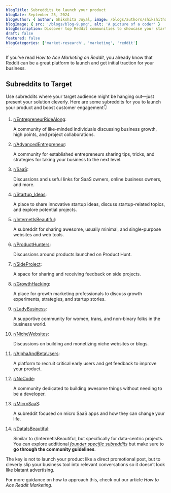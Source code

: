 ```yaml
---
blogTitle: Subreddits to launch your product
blogDate: September 25, 2024
blogAuthor: { author: Shikshita Juyal, image: /blogs/authors/shikshitha.png }
blogImage: { src: '/blogs/blog-9.png', alt: 'A picture of a coder' }
blogDescription: Discover top Reddit communities to showcase your startup, gather feedback, and attract early adopters. Boost your product's visibility.
draft: false
featured: false
blogCategories: ['market-research', 'marketing', 'reddit']
---
```


If you've read _How to Ace Marketing on Reddit_, you already know that Reddit can be a great platform to launch and get initial traction for your business.

## Subreddits to Target

Use subreddits where your target audience might be hanging out—just present your solution cleverly. Here are some subreddits for you to launch your product and boost customer engagement👇

1. [r/EntrepreneurRideAlong](https://www.reddit.com/r/EntrepreneurRideAlong/):

   A community of like-minded individuals discussing business growth, high points, and project collaborations.

2. [r/AdvancedEntrepreneur](https://www.reddit.com/r/advancedentrepreneur/):

   A community for established entrepreneurs sharing tips, tricks, and strategies for taking your business to the next level.

3. [r/SaaS](https://www.reddit.com/r/SaaS/):

   Discussions and useful links for SaaS owners, online business owners, and more.

4. [r/Startup_Ideas](https://www.reddit.com/r/Startup_Ideas/):

   A place to share innovative startup ideas, discuss startup-related topics, and explore potential projects.

5. [r/InternetIsBeautiful](https://www.reddit.com/r/InternetIsBeautiful/):

   A subreddit for sharing awesome, usually minimal, and single-purpose websites and web tools.

6. [r/ProductHunters](https://www.reddit.com/r/ProductHunters/):

   Discussions around products launched on Product Hunt.

7. [r/SideProject](https://www.reddit.com/r/SideProject/):

   A space for sharing and receiving feedback on side projects.

8. [r/GrowthHacking](https://www.reddit.com/r/GrowthHacking/):

   A place for growth marketing professionals to discuss growth experiments, strategies, and startup stories.

9. [r/LadyBusiness](https://www.reddit.com/r/ladybusiness/):

   A supportive community for women, trans, and non-binary folks in the business world.

10. [r/NicheWebsites](https://www.reddit.com/r/NicheWebsites/):

    Discussions on building and monetizing niche websites or blogs.

11. [r/AlphaAndBetaUsers](https://www.reddit.com/r/alphaandbetausers/):

    A platform to recruit critical early users and get feedback to improve your product.

12. [r/NoCode](https://www.reddit.com/r/nocode/):

    A community dedicated to building awesome things without needing to be a developer.

13. [r/MicroSaaS](https://www.reddit.com/r/microsaas/):

    A subreddit focused on micro SaaS apps and how they can change your life.

14. [r/DataIsBeautiful](https://www.reddit.com/r/dataisbeautiful/):

    Similar to r/InternetIsBeautiful, but specifically for data-centric projects.
    You can explore additional _[founder specific subreddits](/blog/subreddits-for-aspiring-and-full-time-founders)_ but make sure to **go through the community guidelines**.

The key is not to launch your product like a direct promotional post, but to cleverly slip your business tool into relevant conversations so it doesn’t look like blatant advertising.

For more guidance on how to approach this, check out our article _How to Ace Reddit Marketing_.
